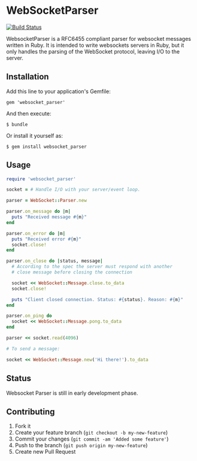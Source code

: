# WebSocketParser
[![Build Status](https://secure.travis-ci.org/afcapel/websocket_parser.png)](http://travis-ci.org/afcapel/websocket_parser)

WebsocketParser is a RFC6455 compliant parser for websocket messages written in Ruby. It
is intended to write websockets servers in Ruby, but it only handles the parsing of the
WebSocket protocol, leaving I/O to the server.

## Installation

Add this line to your application's Gemfile:

    gem 'websocket_parser'

And then execute:

    $ bundle

Or install it yourself as:

    $ gem install websocket_parser

## Usage

```ruby
require 'websocket_parser'

socket = # Handle I/O with your server/event loop.

parser = WebSocket::Parser.new

parser.on_message do |m|
  puts "Received message #{m}"
end

parser.on_error do |m|
  puts "Received error #{m}"
  socket.close!
end

parser.on_close do |status, message|
  # According to the spec the server must respond with another
  # close message before closing the connection

  socket << WebSocket::Message.close.to_data
  socket.close!

  puts "Client closed connection. Status: #{status}. Reason: #{m}"
end

parser.on_ping do
  socket << WebSocket::Message.pong.to_data
end

parser << socket.read(4096)

# To send a message:

socket << WebSocket::Message.new('Hi there!').to_data

```

## Status

Websocket Parser is still in early development phase.

## Contributing

1. Fork it
2. Create your feature branch (`git checkout -b my-new-feature`)
3. Commit your changes (`git commit -am 'Added some feature'`)
4. Push to the branch (`git push origin my-new-feature`)
5. Create new Pull Request

